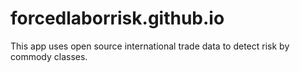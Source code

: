 # forcedlaborrisk.github.io
This app uses open source international trade data to detect risk by commody classes.
